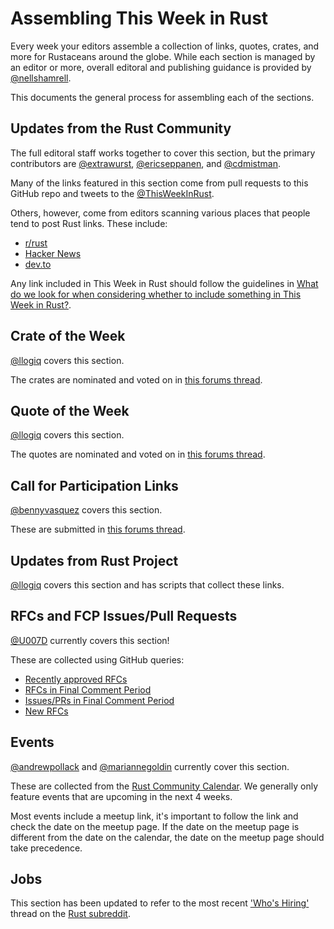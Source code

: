 # Assembling This Week in Rust

Every week your editors assemble a collection of links, quotes, crates, and more for Rustaceans around the globe. While each section is managed by an editor or more, overall editoral and publishing guidance is provided by [@nellshamrell](https://github.com/nellshamrell). 

This documents the general process for assembling each of the sections.

## Updates from the Rust Community

The full editoral staff works together to cover this section, but the primary contributors are [@extrawurst](https://github.com/extrawurst), [@ericseppanen](https://github.com/ericseppanen), and [@cdmistman](https://github.com/cdmistman). 

Many of the links featured in this section come from pull requests to this GitHub repo and tweets to the [@ThisWeekInRust](https://twitter.com/ThisWeekInRust).

Others, however, come from editors scanning various places that people tend to post Rust links. These include:

* [r/rust](https://www.reddit.com/r/rust/)
* [Hacker News](https://news.ycombinator.com/)
* [dev.to](https://dev.to/)

Any link included in This Week in Rust should follow the guidelines in [What do we look for when considering whether to include something in This Week in Rust?](https://github.com/rust-lang/this-week-in-rust#what-do-we-look-for-when-considering-whether-to-include-something-in-this-week-in-rust).

## Crate of the Week

[@llogiq](https://github.com/llogiq) covers this section.

The crates are nominated and voted on in [this forums thread](https://users.rust-lang.org/t/crate-of-the-week/2704/784).

## Quote of the Week

[@llogiq](https://github.com/llogiq) covers this section.

The quotes are nominated and voted on in [this forums thread](https://users.rust-lang.org/t/twir-quote-of-the-week/328).

## Call for Participation Links

[@bennyvasquez](https://github.com/bennyvasquez) covers this section.

These are submitted in [this forums thread](https://users.rust-lang.org/t/twir-call-for-participation/4821).

## Updates from Rust Project

[@llogiq](https://github.com/llogiq) covers this section and has scripts that collect these links.

## RFCs and FCP Issues/Pull Requests

[@U007D](https://github.com/U007D) currently covers this section!

These are collected using GitHub queries:
* [Recently approved RFCs](https://github.com/rust-lang/rfcs/commits/master)
* [RFCs in Final Comment Period](https://github.com/rust-lang/rfcs/labels/final-comment-period)
* [Issues/PRs in Final Comment Period](https://github.com/rust-lang/rust/labels/final-comment-period)
* [New RFCs](https://github.com/rust-lang/rfcs/pulls)

## Events

[@andrewpollack](https://github.com/andrewpollack) and [@mariannegoldin](https://github.com/mariannegoldin) currently cover this section.

These are collected from the [Rust Community Calendar](https://calendar.google.com/calendar/u/0/embed?src=apd9vmbc22egenmtu5l6c5jbfc@group.calendar.google.com). We generally only feature events that are upcoming in the next 4 weeks.

Most events include a meetup link, it's important to follow the link and check the date on the meetup page. If the date on the meetup page is different from the date on the calendar, the date on the meetup page should take precedence.

## Jobs

This section has been updated to refer to the most recent ['Who's Hiring'](https://www.reddit.com/r/rust/search/?q=who%27s%20hiring&restrict_sr=1&sr_nsfw=&include_over_18=1&sort=new) thread on the [Rust subreddit](https://www.reddit.com/r/rust/). 